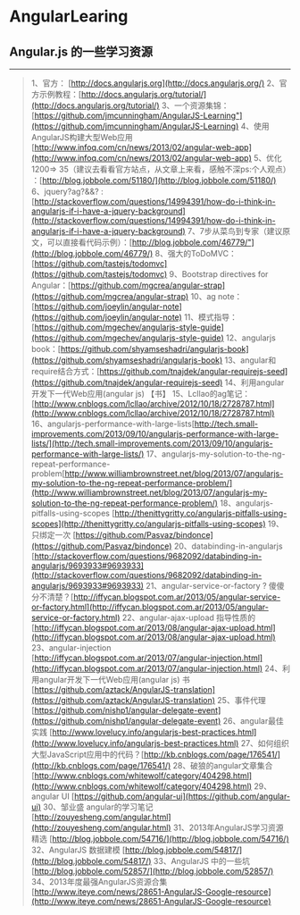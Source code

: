 AngularLearing
==============

## Angular.js 的一些学习资源 ##
--------------
> 1、官方： [http://docs.angularjs.org](http://docs.angularjs.org/)
> 2、官方示例教程：[http://docs.angularjs.org/tutorial/](http://docs.angularjs.org/tutorial/)
> 3、一个资源集锦：[https://github.com/jmcunningham/AngularJS-Learning"](https://github.com/jmcunningham/AngularJS-Learning)
> 4、使用AngularJS构建大型Web应用[http://www.infoq.com/cn/news/2013/02/angular-web-app](http://www.infoq.com/cn/news/2013/02/angular-web-app)
> 5、优化1200=> 35（建议去看看官方站点，从文章上来看，感触不深ps:个人观点） ：[http://blog.jobbole.com/51180/](http://blog.jobbole.com/51180/)
> 6、jquery?ag?&&? : [http://stackoverflow.com/questions/14994391/how-do-i-think-in-angularjs-if-i-have-a-jquery-background](http://stackoverflow.com/questions/14994391/how-do-i-think-in-angularjs-if-i-have-a-jquery-background)
> 7、7步从菜鸟到专家（建议原文，可以直接看代码示例）：[http://blog.jobbole.com/46779/"](http://blog.jobbole.com/46779/)
> 8、强大的ToDoMVC：[https://github.com/tastejs/todomvc](https://github.com/tastejs/todomvc)
> 9、Bootstrap directives for Angular：[https://github.com/mgcrea/angular-strap](https://github.com/mgcrea/angular-strap)
> 10、ag note：[https://github.com/joeylin/angular-note](https://github.com/joeylin/angular-note)
> 11、模式指导：[https://github.com/mgechev/angularjs-style-guide](https://github.com/mgechev/angularjs-style-guide)
> 12、angularjs book：[https://github.com/shyamseshadri/angularjs-book](https://github.com/shyamseshadri/angularjs-book)
> 13、angular和require结合方式：[https://github.com/tnajdek/angular-requirejs-seed](https://github.com/tnajdek/angular-requirejs-seed)
> 14、利用angular开发下一代Web应用(angular js) 【书】
> 15、Lcllao的ag笔记：[http://www.cnblogs.com/lcllao/archive/2012/10/18/2728787.html](http://www.cnblogs.com/lcllao/archive/2012/10/18/2728787.html)
> 16、angularjs-performance-with-large-lists[http://tech.small-improvements.com/2013/09/10/angularjs-performance-with-large-lists/](http://tech.small-improvements.com/2013/09/10/angularjs-performance-with-large-lists/)
> 17、angularjs-my-solution-to-the-ng-repeat-performance-problem[http://www.williambrownstreet.net/blog/2013/07/angularjs-my-solution-to-the-ng-repeat-performance-problem/](http://www.williambrownstreet.net/blog/2013/07/angularjs-my-solution-to-the-ng-repeat-performance-problem/)
> 18、angularjs-pitfalls-using-scopes [http://thenittygritty.co/angularjs-pitfalls-using-scopes](http://thenittygritty.co/angularjs-pitfalls-using-scopes)
> 19、只绑定一次 [https://github.com/Pasvaz/bindonce](https://github.com/Pasvaz/bindonce)
> 20、databinding-in-angularjs [http://stackoverflow.com/questions/9682092/databinding-in-angularjs/9693933#9693933](http://stackoverflow.com/questions/9682092/databinding-in-angularjs/9693933#9693933)
> 21、angular-service-or-factory ? 傻傻分不清楚？[http://iffycan.blogspot.com.ar/2013/05/angular-service-or-factory.html](http://iffycan.blogspot.com.ar/2013/05/angular-service-or-factory.html)
> 22、angular-ajax-upload 指导性质的[http://iffycan.blogspot.com.ar/2013/08/angular-ajax-upload.html](http://iffycan.blogspot.com.ar/2013/08/angular-ajax-upload.html)
> 23、angular-injection [http://iffycan.blogspot.com.ar/2013/07/angular-injection.html](http://iffycan.blogspot.com.ar/2013/07/angular-injection.html)
> 24、利用angular开发下一代Web应用(angular js) 书[https://github.com/aztack/AngularJS-translation](https://github.com/aztack/AngularJS-translation)
> 25、事件代理[https://github.com/nishp1/angular-delegate-event](https://github.com/nishp1/angular-delegate-event)
> 26、angular最佳实践 [http://www.lovelucy.info/angularjs-best-practices.html](http://www.lovelucy.info/angularjs-best-practices.html)
> 27、如何组织大型JavaScript应用中的代码？[http://kb.cnblogs.com/page/176541/](http://kb.cnblogs.com/page/176541/)
> 28、破狼的angular文章集合 [http://www.cnblogs.com/whitewolf/category/404298.html](http://www.cnblogs.com/whitewolf/category/404298.html)
> 29、angular UI [https://github.com/angular-ui](https://github.com/angular-ui)
> 30、邹业盛 angular的学习笔记 [http://zouyesheng.com/angular.html](http://zouyesheng.com/angular.html)
> 31、2013年AngularJS学习资源精选 [http://blog.jobbole.com/54716/](http://blog.jobbole.com/54716/)
> 32、AngularJS 数据建模 [http://blog.jobbole.com/54817/](http://blog.jobbole.com/54817/)
> 33、AngularJS 中的一些坑 [http://blog.jobbole.com/52857/](http://blog.jobbole.com/52857/)
> 34、2013年度最强AngularJS资源合集 [http://www.iteye.com/news/28651-AngularJS-Google-resource](http://www.iteye.com/news/28651-AngularJS-Google-resource)
